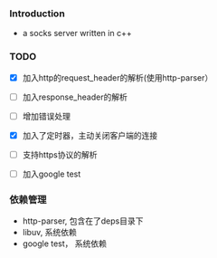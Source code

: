 ### Introduction

- a socks server written in c++

### TODO
- [x] 加入http的request_header的解析(使用http-parser）
- [ ] 加入response_header的解析
- [ ] 增加错误处理
- [x] 加入了定时器，主动关闭客户端的连接
- [ ] 支持https协议的解析
- [ ] 加入google test


### 依赖管理
- http-parser, 包含在了deps目录下
- libuv, 系统依赖
- google test， 系统依赖